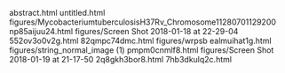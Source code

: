 abstract.html
untitled.html
figures/MycobacteriumtuberculosisH37Rv_Chromosome11280701129200
np85aijuu24.html
figures/Screen Shot 2018-01-18 at 22-29-04
552ov3o0v2g.html
82qmpc74dmc.html
figures/wrpsb
ealmuihat1g.html
figures/string_normal_image (1)
pmpm0cnmlf8.html
figures/Screen Shot 2018-01-19 at 21-17-50
2q8gkh3bor8.html
7hb3dkulq2c.html